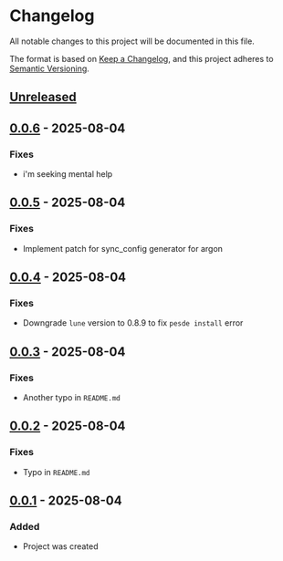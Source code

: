 # Changelog

All notable changes to this project will be documented in this file.

The format is based on [Keep a Changelog](https://keepachangelog.com/en/1.1.0/),
and this project adheres to [Semantic Versioning](https://semver.org/spec/v2.0.0.html).

## [Unreleased]

## [0.0.6] - 2025-08-04

### Fixes

- i'm seeking mental help

## [0.0.5] - 2025-08-04

### Fixes

- Implement patch for sync_config generator for argon

## [0.0.4] - 2025-08-04

### Fixes

- Downgrade `lune` version to 0.8.9 to fix `pesde install` error

## [0.0.3] - 2025-08-04

### Fixes

- Another typo in `README.md`

## [0.0.2] - 2025-08-04

### Fixes

- Typo in `README.md`

## [0.0.1] - 2025-08-04

### Added

- Project was created

[unreleased]: https://github.com/frostproject/scripts-argon/compare/0.0.6...HEAD
[0.0.6]: https://github.com/frostproject/scripts-argon/compare/0.0.5...0.0.6
[0.0.5]: https://github.com/frostproject/scripts-argon/compare/0.0.4...0.0.5
[0.0.4]: https://github.com/frostproject/scripts-argon/compare/0.0.3...0.0.4
[0.0.3]: https://github.com/frostproject/scripts-argon/compare/0.0.2...0.0.3
[0.0.2]: https://github.com/frostproject/scripts-argon/compare/0.0.1...0.0.2
[0.0.1]: https://github.com/frostproject/scripts-argon/compare/53519e976c62c85126adfcbcf374aa95f2fdb0a0...0.0.1
